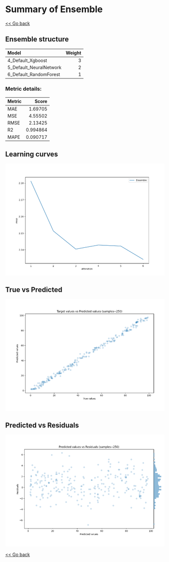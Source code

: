 # Summary of Ensemble

[<< Go back](../README.md)


## Ensemble structure
| Model                   |   Weight |
|:------------------------|---------:|
| 4_Default_Xgboost       |        3 |
| 5_Default_NeuralNetwork |        2 |
| 6_Default_RandomForest  |        1 |

### Metric details:
| Metric   |    Score |
|:---------|---------:|
| MAE      | 1.69705  |
| MSE      | 4.55502  |
| RMSE     | 2.13425  |
| R2       | 0.994864 |
| MAPE     | 0.090717 |



## Learning curves
![Learning curves](learning_curves.png)
## True vs Predicted

![True vs Predicted](true_vs_predicted.png)


## Predicted vs Residuals

![Predicted vs Residuals](predicted_vs_residuals.png)



[<< Go back](../README.md)
